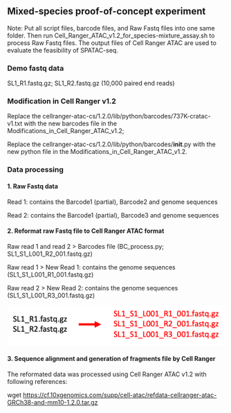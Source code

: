 ## **Mixed-species proof-of-concept experiment**

Note: Put all script files, barcode files, and Raw Fastq files into one same folder. Then run Cell_Ranger_ATAC_v1.2_for_species-mixture_assay.sh to process Raw Fastq files. The output files of Cell Ranger ATAC are used to evaluate the feasibility of SPATAC-seq.

### Demo **fastq** **data** 

SL1_R1.fastq.gz; SL1_R2.fastq.gz (10,000 paired end reads)

### Modification **in** **Cell** **Ranger** v1.2

Replace the cellranger-atac-cs/1.2.0/lib/python/barcodes/737K-cratac-v1.txt with the new barcodes file in the Modifications_in_Cell_Ranger_ATAC_v1.2;

Replace the cellranger-atac-cs/1.2.0/lib/python/barcodes/__init__.py with the new python file in the Modifications_in_Cell_Ranger_ATAC_v1.2.

### **Data processing**

#### 1. Raw Fastq data

Read 1: contains the Barcode1 (partial), Barcode2 and genome sequences

Read 2: contains the Barcode1 (partial), Barcode3 and genome sequences

#### 2. Reformat raw Fastq file to Cell Ranger ATAC format

Raw read 1 and read 2 > Barcodes file (BC_process.py; SL1_S1_L001_R2_001.fastq.gz)

Raw read 1 > New Read 1: contains the genome sequences (SL1_S1_L001_R1_001.fastq.gz)

Raw read 2 > New Read 2: contains the genome sequences (SL1_S1_L001_R3_001.fastq.gz)

![Image text](https://github.com/Lan-lab/SPATAC-seq/blob/main/SPATAC-seq_Cell_Ranger_for_Species-mixing_Assay/Fastq%20file%20in%2010X%20format.png)

#### 3. Sequence alignment and generation of fragments file by Cell Ranger

The reformated data was processed using Cell Ranger ATAC v1.2 with following references:

wget https://cf.10xgenomics.com/supp/cell-atac/refdata-cellranger-atac-GRCh38-and-mm10-1.2.0.tar.gz
